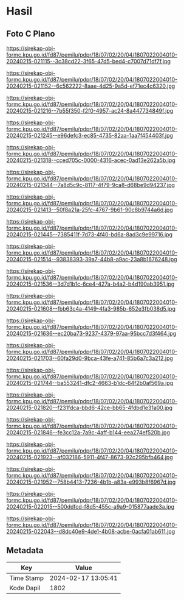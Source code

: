 # Hasil

## Foto C Plano

https://sirekap-obj-formc.kpu.go.id/fd87/pemilu/pdpr/18/07/02/20/04/1807022004010-20240215-021115--3c38cd22-3f65-47d5-bed4-c7007d71df7f.jpg

https://sirekap-obj-formc.kpu.go.id/fd87/pemilu/pdpr/18/07/02/20/04/1807022004010-20240215-021152--6c562222-8aae-4d25-9a5d-ef71ec4c6320.jpg

https://sirekap-obj-formc.kpu.go.id/fd87/pemilu/pdpr/18/07/02/20/04/1807022004010-20240215-021216--7b55f350-f2f0-4957-ac24-8a447734849f.jpg

https://sirekap-obj-formc.kpu.go.id/fd87/pemilu/pdpr/18/07/02/20/04/1807022004010-20240215-021245--e96defc3-ec85-4735-82aa-1aa7f454403f.jpg

https://sirekap-obj-formc.kpu.go.id/fd87/pemilu/pdpr/18/07/02/20/04/1807022004010-20240215-021318--cced705c-0000-4316-acec-0ad13e262a5b.jpg

https://sirekap-obj-formc.kpu.go.id/fd87/pemilu/pdpr/18/07/02/20/04/1807022004010-20240215-021344--7a8d5c9c-8117-4f79-9ca8-d68be9d94237.jpg

https://sirekap-obj-formc.kpu.go.id/fd87/pemilu/pdpr/18/07/02/20/04/1807022004010-20240215-021413--50f8a21a-25fc-4767-9b61-90c8b9744a6d.jpg

https://sirekap-obj-formc.kpu.go.id/fd87/pemilu/pdpr/18/07/02/20/04/1807022004010-20240215-021445--7385411f-7d73-4f40-bd6a-8ad3c9e99716.jpg

https://sirekap-obj-formc.kpu.go.id/fd87/pemilu/pdpr/18/07/02/20/04/1807022004010-20240215-021514--93838393-39a7-44b8-a9ac-23a8b1676248.jpg

https://sirekap-obj-formc.kpu.go.id/fd87/pemilu/pdpr/18/07/02/20/04/1807022004010-20240215-021536--3d7d1b1c-6ce4-427a-b4a2-b4d190ab3951.jpg

https://sirekap-obj-formc.kpu.go.id/fd87/pemilu/pdpr/18/07/02/20/04/1807022004010-20240215-021608--fbb63c4a-4149-4fa3-985b-652e3fb038d5.jpg

https://sirekap-obj-formc.kpu.go.id/fd87/pemilu/pdpr/18/07/02/20/04/1807022004010-20240215-021636--ec20ba73-9237-4379-97aa-95bcc7d3f464.jpg

https://sirekap-obj-formc.kpu.go.id/fd87/pemilu/pdpr/18/07/02/20/04/1807022004010-20240215-021703--60fa29d0-9bca-43fe-a741-85b6a7c3a212.jpg

https://sirekap-obj-formc.kpu.go.id/fd87/pemilu/pdpr/18/07/02/20/04/1807022004010-20240215-021744--ba553241-dfc2-4663-b1dc-64f2b0af569a.jpg

https://sirekap-obj-formc.kpu.go.id/fd87/pemilu/pdpr/18/07/02/20/04/1807022004010-20240215-021820--f231fdca-bbd6-42ce-bb65-4fdbd1e31a00.jpg

https://sirekap-obj-formc.kpu.go.id/fd87/pemilu/pdpr/18/07/02/20/04/1807022004010-20240215-021846--fe3cc12a-7a9c-4aff-b144-eea274ef520b.jpg

https://sirekap-obj-formc.kpu.go.id/fd87/pemilu/pdpr/18/07/02/20/04/1807022004010-20240215-021923--af032186-5911-4f47-8673-92c295bfb464.jpg

https://sirekap-obj-formc.kpu.go.id/fd87/pemilu/pdpr/18/07/02/20/04/1807022004010-20240215-021952--758b4413-7236-4b1b-a83a-e993b8f6967d.jpg

https://sirekap-obj-formc.kpu.go.id/fd87/pemilu/pdpr/18/07/02/20/04/1807022004010-20240215-022015--500ddfcd-f8d5-455c-a9a9-015877aade3a.jpg

https://sirekap-obj-formc.kpu.go.id/fd87/pemilu/pdpr/18/07/02/20/04/1807022004010-20240215-022043--d8dc40e9-4de1-4b08-acbe-0acfa01ab611.jpg


## Metadata

| Key        | Value               |
| ---------- | ------------------- |
| Time Stamp | 2024-02-17 13:05:41 |
| Kode Dapil | 1802                |



